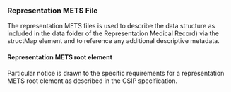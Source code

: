 <a name="Section4.1.2"><a/>

### Representation METS File

The representation METS files is used to describe the data structure as included in the data folder of the Representation  Medical Record) via the structMap element and to reference any additional descriptive metadata.

#### Representation METS root element

Particular notice is drawn to the specific requirements for a representation METS root element as described in the CSIP specification.
